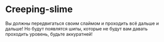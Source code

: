 # Creeping-slime
Вы должны передвигаться своим слаймом и проходить всё дальше и дальше! Но будут появлятся шипы, которые не будут вам давать проходить уровень, будьте аккуратней!
